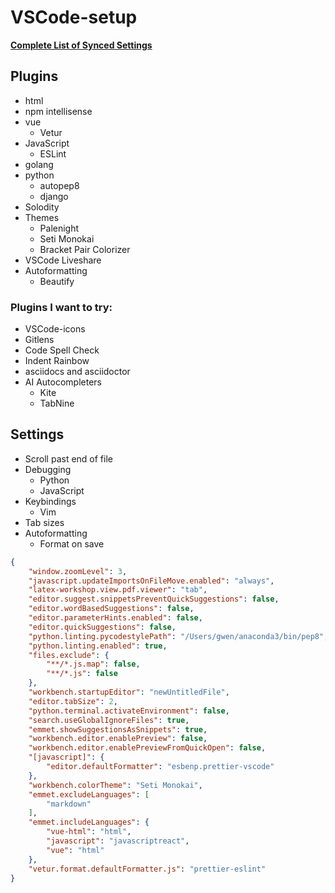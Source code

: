 # VSCode-setup

[**Complete List of Synced Settings**](https://gist.github.com/gwenf/a9e3a9859f55b1fed72ca7137a87c8ba)

## Plugins

* html
* npm intellisense
* vue
	* Vetur
* JavaScript
	* ESLint
* golang
* python
	* autopep8
	* django
* Solodity
* Themes
	* Palenight
	* Seti Monokai
	* Bracket Pair Colorizer
* VSCode Liveshare
* Autoformatting
	* Beautify

### Plugins I want to try:

* VSCode-icons
* Gitlens
* Code Spell Check
* Indent Rainbow
* asciidocs and asciidoctor
* AI Autocompleters
	* Kite
	* TabNine

## Settings

* Scroll past end of file
* Debugging
	* Python
	* JavaScript
* Keybindings
	* Vim
* Tab sizes
* Autoformatting
	* Format on save
	
	
	
```json	
{
    "window.zoomLevel": 3,
    "javascript.updateImportsOnFileMove.enabled": "always",
    "latex-workshop.view.pdf.viewer": "tab",
    "editor.suggest.snippetsPreventQuickSuggestions": false,
    "editor.wordBasedSuggestions": false,
    "editor.parameterHints.enabled": false,
    "editor.quickSuggestions": false,
    "python.linting.pycodestylePath": "/Users/gwen/anaconda3/bin/pep8",
    "python.linting.enabled": true,
    "files.exclude": {
        "**/*.js.map": false,
        "**/*.js": false
    },
    "workbench.startupEditor": "newUntitledFile",
    "editor.tabSize": 2,
    "python.terminal.activateEnvironment": false,
    "search.useGlobalIgnoreFiles": true,
    "emmet.showSuggestionsAsSnippets": true,
    "workbench.editor.enablePreview": false,
    "workbench.editor.enablePreviewFromQuickOpen": false,
    "[javascript]": {
        "editor.defaultFormatter": "esbenp.prettier-vscode"
    },
    "workbench.colorTheme": "Seti Monokai",
    "emmet.excludeLanguages": [
        "markdown"
    ],
    "emmet.includeLanguages": {
        "vue-html": "html",
        "javascript": "javascriptreact",
        "vue": "html"
    },
    "vetur.format.defaultFormatter.js": "prettier-eslint"
}
```
